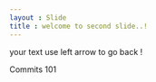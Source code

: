 ```yaml
---
layout : Slide
title : welcome to second slide..!
---
```

your text 
use left arrow to go back !



























Commits 101
